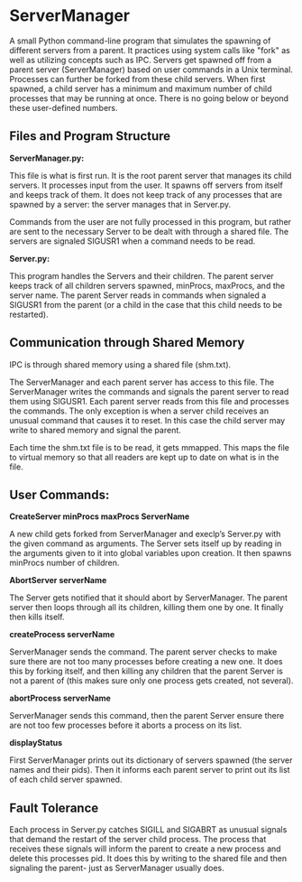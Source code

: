 # ServerManager
A small Python command-line program that simulates the spawning of different servers from a parent. It practices using system calls like "fork" as well as utilizing concepts such as IPC. Servers get spawned off from a parent server (ServerManager) based on user commands in a Unix terminal. Processes can further be forked from these child servers. When first spawned, a child server has a minimum and maximum number of child processes that may be running at once. There is no going below or beyond these user-defined numbers.

## Files and Program Structure

**ServerManager.py:**

This file is what is first run. It is the root parent server that manages its child servers. It processes input from the user. It spawns off servers from itself and keeps track of them. It does not keep track of any processes that are spawned by a server: the server manages that in Server.py. 

Commands from the user are not fully processed in this program, but rather are sent to the necessary Server to be dealt with through a shared file. The servers are signaled SIGUSR1 when a command needs to be read. 

**Server.py:**

This program handles the Servers and their children. The parent server keeps track of all children servers spawned, minProcs, maxProcs, and the server name.
 The parent Server reads in commands when signaled a SIGUSR1 from the parent (or a child in the case that this child needs to be restarted).

## Communication through Shared Memory
IPC is through shared memory using a shared file (shm.txt).
 
The ServerManager and each parent server has access to this file. The ServerManager writes the commands and signals the parent server to read them using SIGUSR1. Each parent server reads from this file and processes the commands. 
The only exception is when a server child receives an unusual command that causes it to reset. In this case the child server may write to shared memory and signal the parent.

Each time the shm.txt file is to be read, it gets mmapped. This maps the file to virtual memory so that all readers are kept up to date on what is in the file.

## User Commands:
**CreateServer minProcs maxProcs ServerName**
  
A new child gets forked from ServerManager and execlp’s Server.py with the given command as arguments. The Server sets itself up by reading in the arguments given to it into global variables upon creation. It then spawns minProcs number of children.

**AbortServer serverName**
  
The Server gets notified that it should abort by ServerManager. The parent server then loops through all its children, killing them one by one. It finally then kills itself.

**createProcess serverName**
  
ServerManager sends the command. The parent server checks to make sure there are not too many processes before creating a new one. It does this by forking itself, and then killing any children that the parent Server is not a parent of (this makes sure only one process gets created, not several).

**abortProcess serverName**
  
ServerManager sends this command, then the parent Server ensure there are not too few processes before it aborts a process on its list.

**displayStatus**

First ServerManager prints out its dictionary of servers spawned (the server names and their pids). Then it informs each parent server to print out its list of each child server spawned.

## Fault Tolerance
Each process in Server.py catches SIGILL and SIGABRT as unusual signals that demand the restart of the server child process. The process that receives these signals will inform the parent to create a new process and delete this processes pid. It does this by writing to the shared file and then signaling the parent- just as ServerManager usually does.

